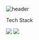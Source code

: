 ![header](https://capsule-render.vercel.app/api?type=waving&color=auto&height=270&section=header&text=Hello!&fontSize=90&fontAlign=50&fontAlignY=40)

Tech Stack

<img src="https://img.shields.io/badge/javascript-#F7DF1E.svg?style=for-the-badge&logo=javascript&logoColor=61DAFB" />
<img src="https://img.shields.io/badge/Nodejs-20232a.svg?style=for-the-badge&logo=Nodejs&logoColor=61DAFB" />
<!--
**Dev-Wi/Dev-Wi** is a ✨ _special_ ✨ repository because its `README.md` (this file) appears on your GitHub profile.

Here are some ideas to get you started:

- 🔭 I’m currently working on ...
- 🌱 I’m currently learning ...
- 👯 I’m looking to collaborate on ...
- 🤔 I’m looking for help with ...
- 💬 Ask me about ...
- 📫 How to reach me: ...
- 😄 Pronouns: ...
- ⚡ Fun fact: ...
-->
